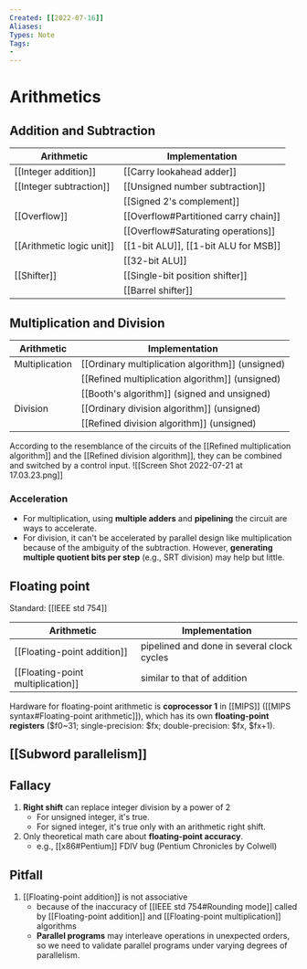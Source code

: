 ```yaml
---
Created: [[2022-07-16]]
Aliases: 
Types: Note
Tags: 
- 
---
```

# Arithmetics
## Addition and Subtraction
| Arithmetic                | Implementation                       |
| ------------------------- | ------------------------------------ |
| [[Integer addition]]      | [[Carry lookahead adder]]           |
| [[Integer subtraction]]   | [[Unsigned number subtraction]]      |
|                           | [[Signed 2's complement]]            |
| [[Overflow]]              | [[Overflow#Partitioned carry chain]] |
|                           | [[Overflow#Saturating operations]]   |
| [[Arithmetic logic unit]] | [[1-bit ALU]], [[1-bit ALU for MSB]] |
|                           | [[32-bit ALU]]                       |
| [[Shifter]]               | [[Single-bit position shifter]]      |
|                           | [[Barrel shifter]]                   |

## Multiplication and Division
| Arithmetic     | Implementation                                   |
| -------------- | ------------------------------------------------ |
| Multiplication | [[Ordinary multiplication algorithm]] (unsigned) |
|                | [[Refined multiplication algorithm]] (unsigned)  |
|                | [[Booth's algorithm]] (signed and unsigned)      |
| Division       | [[Ordinary division algorithm]] (unsigned)       |
|                | [[Refined division algorithm]] (unsigned)        |

According to the resemblance of the circuits of the [[Refined multiplication algorithm]] and the [[Refined division algorithm]], they can be combined and switched by a control input. 
![[Screen Shot 2022-07-21 at 17.03.23.png]]

### Acceleration
- For multiplication, using **multiple adders** and **pipelining** the circuit are ways to accelerate. 
- For division, it can't be accelerated by parallel design like multiplication because of the ambiguity of the subtraction. However, **generating multiple quotient bits per step** (e.g., SRT division) may help but little. 

## Floating point
Standard: [[IEEE std 754]]

| Arithmetic                        | Implementation                              |
| --------------------------------- | ------------------------------------------- |
| [[Floating-point addition]]       |pipelined and done in several clock cycles |
| [[Floating-point multiplication]] | similar to that of addition                                            |

Hardware for floating-point arithmetic is **coprocessor 1** in [[MIPS]] ([[MIPS syntax#Floating-point arithmetic]]), which has its own **floating-point registers** ($f0~31; single-precision: $fx; double-precision: $fx, $fx+1). 

## [[Subword parallelism]]

## Fallacy
1. **Right shift** can replace integer division by a power of 2
   - For unsigned integer, it's true. 
   - For signed integer, it's true only with an arithmetic right shift. 
2. Only theoretical math care about **floating-point accuracy**. 
   - e.g., [[x86#Pentium]] FDIV bug (Pentium Chronicles by Colwell)

## Pitfall
1. [[Floating-point addition]] is not associative
   - because of the inaccuracy of [[IEEE std 754#Rounding mode]] called by [[Floating-point addition]] and [[Floating-point multiplication]] algorithms
   - **Parallel programs** may interleave operations in unexpected orders, so we need to validate parallel programs under varying degrees of parallelism. 
